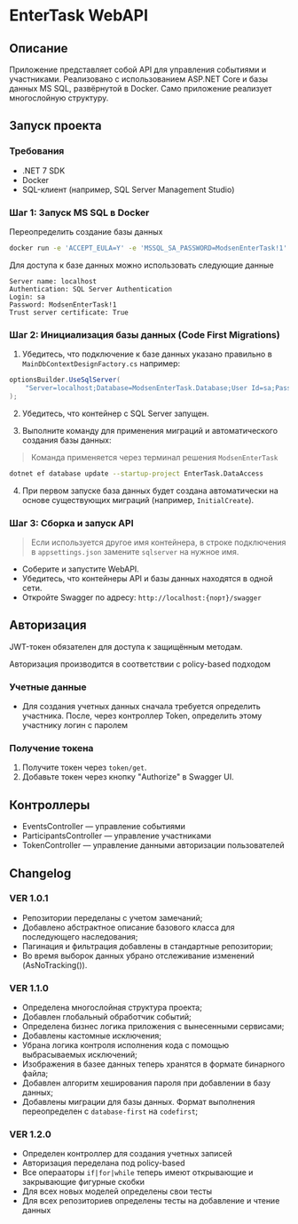 # EnterTask WebAPI

## Описание

Приложение представляет собой API для управления событиями и участниками. Реализовано с использованием ASP.NET Core и базы данных MS SQL, развёрнутой в Docker. Само приложение реализует многослойную структуру.

## Запуск проекта

### Требования

- .NET 7 SDK
- Docker
- SQL-клиент (например, SQL Server Management Studio)

### Шаг 1: Запуск MS SQL в Docker
Переопределить создание базы данных
```bash
docker run -e 'ACCEPT_EULA=Y' -e 'MSSQL_SA_PASSWORD=ModsenEnterTask!1' -p 1433:1433 -d --name sqlserver mcr.microsoft.com/mssql/server:2022-latest
```

Для доступа к базе данных можно использовать следующие данные
```
Server name: localhost  
Authentication: SQL Server Authentication  
Login: sa  
Password: ModsenEnterTask!1  
Trust server certificate: True
```

### Шаг 2: Инициализация базы данных (Code First Migrations)

1. Убедитесь, что подключение к базе данных указано правильно в `MainDbContextDesignFactory.cs` например:

```cs
optionsBuilder.UseSqlServer(
    "Server=localhost;Database=ModsenEnterTask.Database;User Id=sa;Password=ModsenEnterTask!1;TrustServerCertificate=True;"
);
```

2. Убедитесь, что контейнер с SQL Server запущен.

3. Выполните команду для применения миграций и автоматического создания базы данных:

> Команда применяется через терминал решения `ModsenEnterTask`

```bash
dotnet ef database update --startup-project EnterTask.DataAccess
```

4. При первом запуске база данных будет создана автоматически на основе существующих миграций (например, `InitialCreate`).

### Шаг 3: Сборка и запуск API

> Если используется другое имя контейнера, в строке подключения в `appsettings.json` замените `sqlserver` на нужное имя.

- Соберите и запустите WebAPI.
- Убедитесь, что контейнеры API и базы данных находятся в одной сети.
- Откройте Swagger по адресу: `http://localhost:{порт}/swagger`

## Авторизация

JWT-токен обязателен для доступа к защищённым методам.

Авторизация производится в соответствии с policy-based подходом

### Учетные данные

- Для создания учетных данных сначала требуется определить участника. После, через контроллер Token, определить этому участнику логин с паролем

### Получение токена

1. Получите токен через `token/get`.
2. Добавьте токен через кнопку "Authorize" в Swagger UI.

## Контроллеры

- EventsController — управление событиями
- ParticipantsController — управление участниками
- TokenController — управление данными авторизации пользователей

## Changelog

### VER 1.0.1
- Репозитории переделаны с учетом замечаний;
- Добавлено абстрактное описание базового класса для последующего наследования;
- Пагинация и фильтрация добавлены в стандартные репозитории;
- Во время выборок данных убрано отслеживание изменений (AsNoTracking()).

### VER 1.1.0
- Определена многослойная структура проекта;
- Добавлен глобальный обработчик событий;
- Определена бизнес логика приложения с вынесенными сервисами;
- Добавлены кастомные исключения;
- Убрана логика контроля исполнения кода с помощью выбрасываемых исключений;
- Изображения в базее данных теперь хранятся в формате бинарного файла;
- Добавлен алгоритм хеширования пароля при добавлении в базу данных;
- Добавлены миграции для базы данных. Формат выполнения переопределен с `database-first` на `codefirst`;

### VER 1.2.0
- Определен контроллер для создания учетных записей
- Авторизация переделана под policy-based
- Все операаторы `if|for|while` теперь имеют открывающие и закрывающие фигурные скобки
- Для всех новых моделей определены свои тесты
- Для всех репозиториев определены тесты на добавление и чтение данных